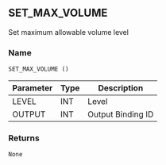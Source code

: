 ## SET\_MAX\_VOLUME

Set maximum allowable volume level


### Name

`SET_MAX_VOLUME ()`


| Parameter | Type | Description       |
| --------- | ---- | ----------------- |
| LEVEL     | INT  | Level             |
| OUTPUT    | INT  | Output Binding ID |


### Returns

`None`